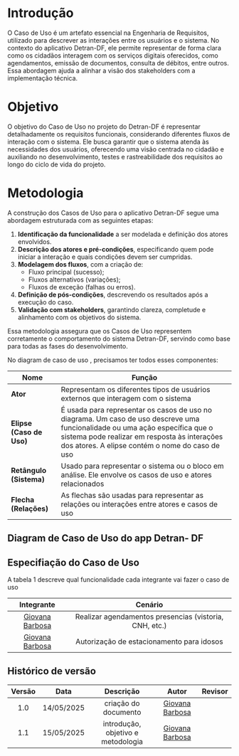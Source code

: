 # Introdução
O Caso de Uso é um artefato essencial na Engenharia de Requisitos, utilizado para descrever as interações entre os usuários e o sistema. No contexto do aplicativo Detran-DF, ele permite representar de forma clara como os cidadãos interagem com os serviços digitais oferecidos, como agendamentos, emissão de documentos, consulta de débitos, entre outros. Essa abordagem ajuda a alinhar a visão dos stakeholders com a implementação técnica.

# Objetivo
O objetivo do Caso de Uso no projeto do Detran-DF é representar detalhadamente os requisitos funcionais, considerando diferentes fluxos de interação com o sistema. Ele busca garantir que o sistema atenda às necessidades dos usuários, oferecendo uma visão centrada no cidadão e auxiliando no desenvolvimento, testes e rastreabilidade dos requisitos ao longo do ciclo de vida do projeto.

# Metodologia
A construção dos Casos de Uso para o aplicativo Detran-DF segue uma abordagem estruturada com as seguintes etapas:

1. **Identificação da funcionalidade** a ser modelada e definição dos atores envolvidos.
2. **Descrição dos atores e pré-condições**, especificando quem pode iniciar a interação e quais condições devem ser cumpridas.
3. **Modelagem dos fluxos**, com a criação de:
    - Fluxo principal (sucesso);
    - Fluxos alternativos (variações);
    - Fluxos de exceção (falhas ou erros).
4. **Definição de pós-condições**, descrevendo os resultados após a execução do caso.
5. **Validação com stakeholders**, garantindo clareza, completude e alinhamento com os objetivos do sistema.

Essa metodologia assegura que os Casos de Uso representem corretamente o comportamento do sistema Detran-DF, servindo como base para todas as fases do desenvolvimento.

No diagram de caso de uso , precisamos ter todos esses componentes:

| **Nome**                  | **Função**                                                                                                                                   | 
|---------------------------|-----------------------------------------------------------------------------------------------------------------------------------------------|
| **Ator**                  | Representam os diferentes tipos de usuários externos que interagem com o sistema                                                             | 
| **Elipse (Caso de Uso)**  | É usada para representar os casos de uso no diagrama. Um caso de uso descreve uma funcionalidade ou uma ação específica que o sistema pode realizar em resposta às interações dos atores. A elipse contém o nome do caso de uso |
| **Retângulo (Sistema)**   | Usado para representar o sistema ou o bloco em análise. Ele envolve os casos de uso e atores relacionados                                     |
| **Flecha (Relações)**     | As flechas são usadas para representar as relações ou interações entre atores e casos de uso                                                  | 

## Diagram de Caso de Uso do app Detran- DF

## Especifiação do Caso de Uso

A tabela 1 descreve qual funcionalidade cada integrante vai fazer o caso de uso

| Integrante |   Cenário    |     
| :----: | :--------: | 
| [Giovana Barbosa](https://github.com/gio221) |Realizar agendamentos presencias (vistoria, CNH, etc.)|
| [Giovana Barbosa](https://github.com/gio221) |Autorização de estacionamento para idosos|

## Histórico de versão

| Versão |    Data    |       Descrição        |                     Autor                      |                  Revisor                   |
| :----: | :--------: | :--------------------: | :--------------------------------------------: | :----------------------------------------: |
|  1.0   | 14/05/2025 | criação do documento |  [Giovana Barbosa](https://github.com/gio221)   | |
|  1.1   | 15/05/2025 | introdução, objetivo e metodologia |  [Giovana Barbosa](https://github.com/gio221)   | |